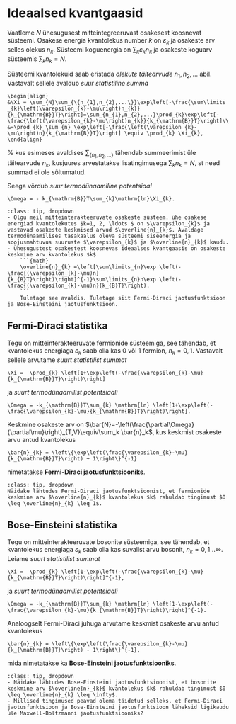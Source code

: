 # Ideaalsed kvantgaasid

Vaatleme $N$ ühesugusest mitteintegreeruvast osakesest koosnevat süsteemi. Osakese energia kvantolekus number $k$ on $\varepsilon_{k}$ ja osakeste arv selles olekus $n_{k}$. Süsteemi koguenergia on $\sum_{k}\varepsilon_{k}n_{k}$ ja osakeste koguarv süsteemis $\sum_{k}n_{k}=N$.

Süsteemi kvantolekuid saab eristada *olekute täitearvude* $n_{1}, n_{2}, ...$ abil. Vastavalt sellele avaldub *suur statistiline summa*
```{math}
\begin{align}
&\Xi = \sum_{N}\sum_{\{n_{1},n_{2},...\}}\exp\left[-\frac{\sum\limits _{k}\left(\varepsilon_{k}-\mu\right)n_{k}}{k_{\mathrm{B}}T}\right]=\sum_{n_{1},n_{2},...}\prod_{k}\exp\left[-\frac{\left(\varepsilon_{k}-\mu\right)n_{k}}{k_{\mathrm{B}}T}\right]\\
&=\prod_{k} \sum_{n} \exp\left[-\frac{\left(\varepsilon_{k}-\mu\right)n}{k_{\mathrm{B}}T}\right] \equiv \prod_{k} \Xi_{k},
\end{align}
```
%
kus esimeses avaldises $\sum_{\{n_{1},n_{2},...\}}$ tähendab summeerimist üle täitearvude $n_{k}$, kusjuures arvestatakse lisatingimusega $\sum_{k}n_{k}=N$, st need summad ei ole sõltumatud.

Seega võrdub *suur termodünaamiline potentsiaal*
```{math}
\Omega = - k_{\mathrm{B}}T\sum_{k}\mathrm{ln}\Xi_{k}.
```
```{admonition} Ülesanne
:class: tip, dropdown
- Olgu meil mitteinterakteeruvate osakeste süsteem. ühe osakese energiad kvantolekutes $k=1, 2, \ldots $ on $\varepsilon_{k}$ ja vastavad osakeste keskmised arvud $\overline{n}_{k}$. Avaldage termodünaamilises tasakaalus oleva süsteemi siseenergia ja soojusmahtuvus suuruste $\varepsilon_{k}$ ja $\overline{n}_{k}$ kaudu.
- Ühesugustest osakestest koosnevas ideaalses kvantgaasis on osakeste keskmine arv kvantolekus $k$
    ```{math}
    \overline{n}_{k} =\left[\sum\limits_{n}\exp \left(-\frac{(\varepsilon_{k}-\mu)n}{k_{B}T}\right)\right]^{-1}\sum\limits_{n}n\exp \left(-\frac{(\varepsilon_{k}-\mu)n}{k_{B}T}\right).
    ```
    Tuletage see avaldis. Tuletage siit Fermi-Diraci jaotusfunktsioon ja Bose-Einsteini jaotusfunktsioon.
```

## Fermi-Diraci statistika

Tegu on mitteinterakteeruvate fermionide süsteemiga, see tähendab, et kvantolekus energiaga $\varepsilon_k$ saab olla kas $0$ või $1$ fermion, $n_k=0,1$. Vastavalt sellele arvutame *suurt statistilist summat*
```{math}
\Xi =  \prod_{k} \left[1+\exp\left(-\frac{\varepsilon_{k}-\mu}{k_{\mathrm{B}}T}\right)\right]
```
ja *suurt termodünaamilist potentsiaali*
```{math}
\Omega = -k_{\mathrm{B}}T\sum_{k} \mathrm{ln} \left[1+\exp\left(-\frac{\varepsilon_{k}-\mu}{k_{\mathrm{B}}T}\right)\right].
```

Keskmine osakeste arv on $\bar{N}=-\left(\frac{\partial\Omega}{\partial\mu}\right)_{T,V}\equiv\sum_k \bar{n}_k$, kus keskmist osakeste arvu antud kvantolekus 
```{math}
\bar{n}_{k} = \left\{\exp\left(\frac{\varepsilon_{k}-\mu}{k_{\mathrm{B}}T}\right) + 1\right\}^{-1}
```
nimetatakse **Fermi-Diraci jaotusfunktsiooniks**.
```{admonition} Ülesanne
:class: tip, dropdown
Näidake lähtudes Fermi-Diraci jaotusfunktsioonist, et fermionide keskmine arv $\overline{n}_{k}$ kvantolekus $k$ rahuldab tingimust $0 \leq \overline{n}_{k} \leq 1$.
```

## Bose-Einsteini statistika

Tegu on mitteinterakteeruvate bosonite süsteemiga, see tähendab, et kvantolekus energiaga $\varepsilon_k$ saab olla kas suvalist arvu bosonit, $n_k=0,1\ldots\infty$. Leiame *suurt statistilist summat*
```{math}
\Xi =  \prod_{k} \left[1-\exp\left(-\frac{\varepsilon_{k}-\mu}{k_{\mathrm{B}}T}\right)\right]^{-1},
```
ja *suurt termodünaamilist potentsiaali*
```{math}
\Omega = -k_{\mathrm{B}}T\sum_{k} \mathrm{ln} \left[1-\exp\left(-\frac{\varepsilon_{k}-\mu}{k_{\mathrm{B}}T}\right)\right]^{-1}.
```
Analoogselt Fermi-Diraci juhuga arvutame keskmist osakeste arvu antud kvantolekus 
```{math}
\bar{n}_{k} = \left\{\exp\left(\frac{\varepsilon_{k}-\mu}{k_{\mathrm{B}}T}\right) - 1\right\}^{-1},
```
mida nimetatakse ka **Bose-Einsteini jaotusfunktsiooniks**.
```{admonition} Ülesanne
:class: tip, dropdown
- Näidake lähtudes Bose-Einsteini jaotusfunktsioonist, et bosonite keskmine arv $\overline{n}_{k}$ kvantolekus $k$ rahuldab tingimust $0 \leq \overline{n}_{k} \leq \infty$.
- Millised tingimused peavad olema täidetud selleks, et Fermi-Diraci jaotusfunktsioon ja Bose-Einsteini jaotusfunktsioon läheksid ligikaudu üle Maxwell-Boltzmanni jaotusfunktsiooniks?
```
